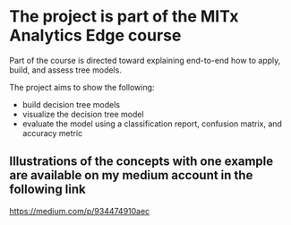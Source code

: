 # The project is part of the MITx Analytics Edge course

Part of the course is directed toward explaining end-to-end how to apply, build, and assess tree models.

The project aims to show the following:
* build decision tree models
* visualize the decision tree model
* evaluate the model using a classification report, confusion matrix, and accuracy metric

## Illustrations of the concepts with one example are available on my medium account in the following link
https://medium.com/p/934474910aec
